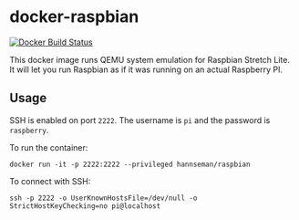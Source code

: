 
# docker-raspbian

[![Docker Build Status](https://img.shields.io/docker/build/hannseman/raspbian.svg)](https://hub.docker.com/r/hannseman/raspbian/)

This docker image runs QEMU system emulation for Raspbian Stretch Lite. 
It will let you run Raspbian as if it was running on an actual Raspberry PI. 

## Usage

SSH is enabled on port `2222`. The username is `pi` and the password is `raspberry`. 

To run the container:

`docker run -it -p 2222:2222 --privileged hannseman/raspbian`

To connect with SSH:

`ssh -p 2222 -o UserKnownHostsFile=/dev/null -o StrictHostKeyChecking=no pi@localhost`
